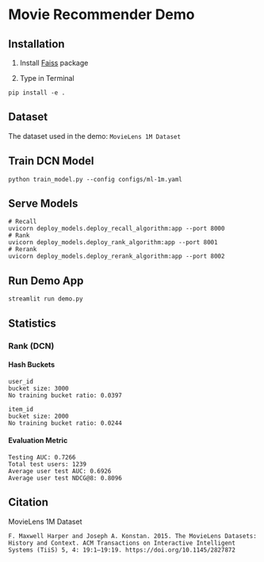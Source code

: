 # Movie Recommender Demo

## Installation
1. Install [Faiss](https://github.com/facebookresearch/faiss/blob/main/INSTALL.md) package

2. Type in Terminal
```console
pip install -e .
```

## Dataset
The dataset used in the demo: `MovieLens 1M Dataset`

## Train DCN Model
```console
python train_model.py --config configs/ml-1m.yaml
```

## Serve Models
```console
# Recall
uvicorn deploy_models.deploy_recall_algorithm:app --port 8000
# Rank
uvicorn deploy_models.deploy_rank_algorithm:app --port 8001
# Rerank
uvicorn deploy_models.deploy_rerank_algorithm:app --port 8002
```

## Run Demo App
```console
streamlit run demo.py
```

## Statistics
### Rank (DCN)
#### Hash Buckets
```
user_id
bucket size: 3000
No training bucket ratio: 0.0397

item_id
bucket size: 2000
No training bucket ratio: 0.0244
```

#### Evaluation Metric
```
Testing AUC: 0.7266
Total test users: 1239
Average user test AUC: 0.6926
Average user test NDCG@8: 0.8096
```

## Citation
MovieLens 1M Dataset
```
F. Maxwell Harper and Joseph A. Konstan. 2015. The MovieLens Datasets: History and Context. ACM Transactions on Interactive Intelligent Systems (TiiS) 5, 4: 19:1–19:19. https://doi.org/10.1145/2827872
```
